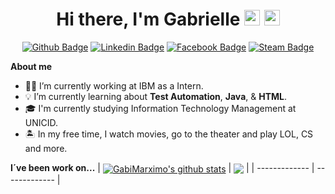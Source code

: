 <div align="center">
 <h1>Hi there, I'm Gabrielle <img src="https://media.giphy.com/media/hvRJCLFzcasrR4ia7z/giphy.gif" width="25px"> <img src="https://media.giphy.com/media/xT0GqFhdxLWiksreEM/giphy.gif" width="25px"> </h1>

[![Github Badge](https://img.shields.io/badge/-Github-000?style=flat-square&logo=Github&logoColor=white&link=https://github.com/GabiMarximo)](https://github.com/GabiMarximo)
[![Linkedin Badge](https://img.shields.io/badge/-LinkedIn-blue?style=flat-square&logo=Linkedin&logoColor=white&link=https://www.linkedin.com/in/gabrielle-caldato-marximo/)](https://www.linkedin.com/in/gabrielle-caldato-marximo/)
[![Facebook Badge](https://img.shields.io/badge/-Facebook-0e76a8?style=flat-square&logo=Facebook&logoColor=white&link=https://www.facebook.com/gabrielle.caldato)](https://www.facebook.com/gabrielle.caldato)
[![Steam Badge](https://img.shields.io/badge/-Steam-darkblue?style=flat-square&logo=Steam&logoColor=white&link=https://steamcommunity.com/profiles/76561198244690554)](https://steamcommunity.com/profiles/76561198244690554)

 </div>

**About me**
-	👩‍💻 I’m currently working at IBM as a Intern.
- 💡 I’m currently learning about __Test Automation__, __Java__, & __HTML__.
- 🎓 I'm currently studying Information Technology Management at UNICID.
- 🏝️ In my free time, I watch movies, go to the theater and play LOL, CS and more.

**I´ve been work on...**
| <a href="https://github.com/GabiMarximo/github-readme-stats"><img align="center" src="https://github-readme-stats.vercel.app/api?username=GabiMarximo&show_icons=true&include_all_commits=true&theme=buefy&hide_border=true" alt="GabiMarximo's github stats" /></a> | <a href="https://github.com/GabiMarximo/github-readme-stats"><img align="center" src="https://github-readme-stats.vercel.app/api/top-langs/?username=GabiMarximo&layout=compact&theme=buefy&hide_border=true" /></a> |
| ------------- | ------------- |  



